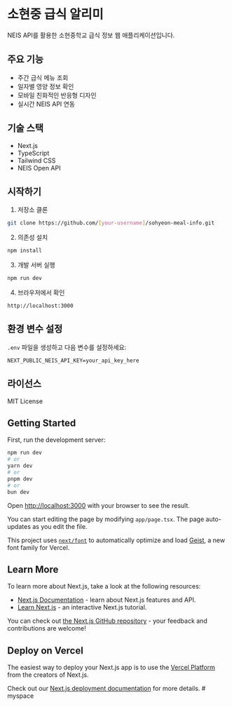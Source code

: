 # 소현중 급식 알리미

NEIS API를 활용한 소현중학교 급식 정보 웹 애플리케이션입니다.

## 주요 기능

- 주간 급식 메뉴 조회
- 일자별 영양 정보 확인
- 모바일 친화적인 반응형 디자인
- 실시간 NEIS API 연동

## 기술 스택

- Next.js
- TypeScript
- Tailwind CSS
- NEIS Open API

## 시작하기

1. 저장소 클론
```bash
git clone https://github.com/[your-username]/sohyeon-meal-info.git
```

2. 의존성 설치
```bash
npm install
```

3. 개발 서버 실행
```bash
npm run dev
```

4. 브라우저에서 확인
```
http://localhost:3000
```

## 환경 변수 설정

`.env` 파일을 생성하고 다음 변수를 설정하세요:

```env
NEXT_PUBLIC_NEIS_API_KEY=your_api_key_here
```

## 라이선스

MIT License

## Getting Started

First, run the development server:

```bash
npm run dev
# or
yarn dev
# or
pnpm dev
# or
bun dev
```

Open [http://localhost:3000](http://localhost:3000) with your browser to see the result.

You can start editing the page by modifying `app/page.tsx`. The page auto-updates as you edit the file.

This project uses [`next/font`](https://nextjs.org/docs/app/building-your-application/optimizing/fonts) to automatically optimize and load [Geist](https://vercel.com/font), a new font family for Vercel.

## Learn More

To learn more about Next.js, take a look at the following resources:

- [Next.js Documentation](https://nextjs.org/docs) - learn about Next.js features and API.
- [Learn Next.js](https://nextjs.org/learn) - an interactive Next.js tutorial.

You can check out [the Next.js GitHub repository](https://github.com/vercel/next.js) - your feedback and contributions are welcome!

## Deploy on Vercel

The easiest way to deploy your Next.js app is to use the [Vercel Platform](https://vercel.com/new?utm_medium=default-template&filter=next.js&utm_source=create-next-app&utm_campaign=create-next-app-readme) from the creators of Next.js.

Check out our [Next.js deployment documentation](https://nextjs.org/docs/app/building-your-application/deploying) for more details.
#   m y s p a c e 
 
 